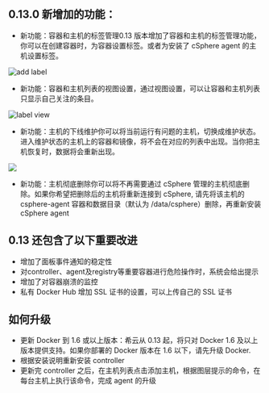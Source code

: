 

## 0.13.0 新增加的功能：

- 新功能：容器和主机的标签管理0.13 版本增加了容器和主机的标签管理功能，你可以在创建容器时，为容器设置标签。或者为安装了 cSphere agent 的主机设置标签。

![add label](https://blog.csphere.cn/wp-content/uploads/2015/07/Screen-Shot-2015-07-31-at-7.01.13-PM-300x184.png)

- 新功能：容器和主机列表的视图设置，通过视图设置，可以让容器和主机列表只显示自己关注的条目。

![label view](https://blog.csphere.cn/wp-content/uploads/2015/07/Screen-Shot-2015-07-31-at-7.55.18-PM-300x160.png)

- 新功能：主机的下线维护你可以将当前运行有问题的主机，切换成维护状态。进入维护状态的主机上的容器和镜像，将不会在对应的列表中出现。当你把主机恢复时，数据将会重新出现。

![](https://blog.csphere.cn/wp-content/uploads/2015/07/Screen-Shot-2015-07-31-at-7.40.26-PM-300x18.png)

- 新功能：主机彻底删除你可以将不再需要通过 cSphere 管理的主机彻底删除。如果你希望把删除后的主机将重新连接到 cSphere, 请先将该主机的 csphere-agent 容器和数据目录（默认为 /data/csphere）删除，再重新安装 cSphere agent


## 0.13 还包含了以下重要改进

- 增加了面板事件通知的稳定性
- 对controller、agent及registry等重要容器进行危险操作时，系统会给出提示
- 增加了对容器崩溃的监控
- 私有 Docker Hub 增加 SSL 证书的设置，可以上传自己的 SSL 证书

## 如何升级

- 更新 Docker 到 1.6 或以上版本：希云从 0.13 起，将只对 Docker 1.6 及以上版本提供支持。如果你部署的 Docker 版本在 1.6 以下，请先升级 Docker.
- 根据安装说明重新安装 controller
- 更新完 controller 之后，在主机列表点击添加主机，根据图层提示的命令，在每台主机上执行该命令，完成 agent 的升级
 
